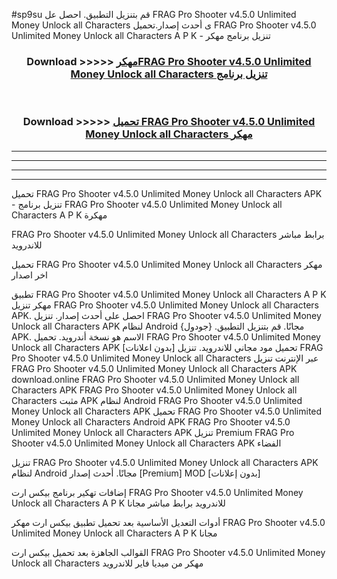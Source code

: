 #sp9su قم بتنزيل التطبيق. احصل عل FRAG Pro Shooter v4.5.0 Unlimited Money Unlock all Characters  ى أحدث إصدار.تحميل FRAG Pro Shooter v4.5.0 Unlimited Money Unlock all Characters  A P K - تنزيل برنامج مهكر



<div align="center">
<h3>Download >>>>> <a href="https://ar-sites.web.app/?ar= FRAG Pro Shooter v4.5.0 Unlimited Money Unlock all Characters ">مهكرFRAG Pro Shooter v4.5.0 Unlimited Money Unlock all Characters  تنزيل برنامج</a></h3><br>

<h3>Download >>>>> <a href="https://ar-sites.web.app/?ar= FRAG Pro Shooter v4.5.0 Unlimited Money Unlock all Characters ">تحميل FRAG Pro Shooter v4.5.0 Unlimited Money Unlock all Characters  مهكر</a></h3>
</div>


----------------------------------------------------------

----------------------------------------------------------

----------------------------------------------------------

----------------------------------------------------------


تحميل FRAG Pro Shooter v4.5.0 Unlimited Money Unlock all Characters  APK - تنزيل برنامج FRAG Pro Shooter v4.5.0 Unlimited Money Unlock all Characters  A P K مهكرة

FRAG Pro Shooter v4.5.0 Unlimited Money Unlock all Characters  برابط مباشر للاندرويد

تحميل FRAG Pro Shooter v4.5.0 Unlimited Money Unlock all Characters  مهكر اخر اصدار

تطبيق FRAG Pro Shooter v4.5.0 Unlimited Money Unlock all Characters  A P K مهكر
تنزيل FRAG Pro Shooter v4.5.0 Unlimited Money Unlock all Characters  APK. احصل على أحدث إصدار.
تنزيل FRAG Pro Shooter v4.5.0 Unlimited Money Unlock all Characters  APK لنظام Android مجانًا.
قم بتنزيل التطبيق. {جودول} APK. الاسم هو نسخة أندرويد.
تحميل FRAG Pro Shooter v4.5.0 Unlimited Money Unlock all Characters  APK [بدون اعلانات]
تحميل مود مجاني للاندرويد.
تنزيل FRAG Pro Shooter v4.5.0 Unlimited Money Unlock all Characters  عبر الإنترنت
تنزيل FRAG Pro Shooter v4.5.0 Unlimited Money Unlock all Characters  APK
download.online FRAG Pro Shooter v4.5.0 Unlimited Money Unlock all Characters  APK
FRAG Pro Shooter v4.5.0 Unlimited Money Unlock all Characters  مثبت APK لنظام Android
FRAG Pro Shooter v4.5.0 Unlimited Money Unlock all Characters  APK
تحميل FRAG Pro Shooter v4.5.0 Unlimited Money Unlock all Characters  Android APK
FRAG Pro Shooter v4.5.0 Unlimited Money Unlock all Characters  APK تنزيل Premium
FRAG Pro Shooter v4.5.0 Unlimited Money Unlock all Characters  APK الفضاء

تنزيل FRAG Pro Shooter v4.5.0 Unlimited Money Unlock all Characters  APK لنظام Android مجانًا. أحدث إصدار [Premium] MOD [بدون إعلانات]

إضافات تهكير برنامج بيكس ارت FRAG Pro Shooter v4.5.0 Unlimited Money Unlock all Characters  A P K للاندرويد برابط مباشر مجانا

أدوات التعديل الأساسية بعد تحميل تطبيق بيكس ارت مهكر FRAG Pro Shooter v4.5.0 Unlimited Money Unlock all Characters  A P K مجانا

القوالب الجاهزة بعد تحميل بيكس ارت FRAG Pro Shooter v4.5.0 Unlimited Money Unlock all Characters  مهكر من ميديا فاير للاندرويد



